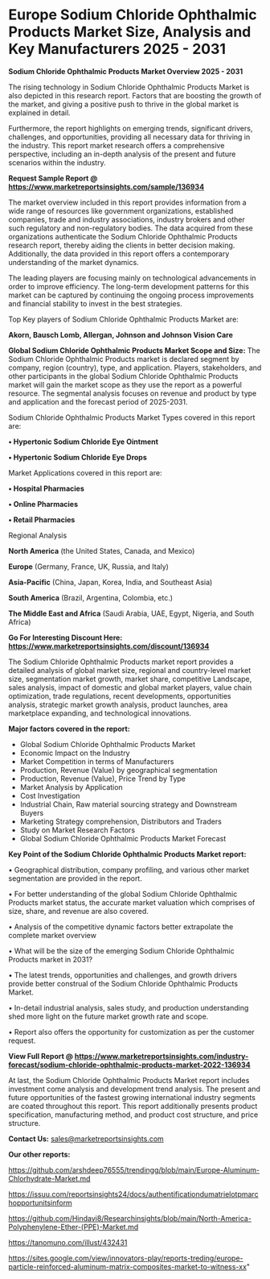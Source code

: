 # Europe Sodium Chloride Ophthalmic Products Market Size, Analysis and Key Manufacturers 2025 - 2031

<Strong> Sodium Chloride Ophthalmic Products Market Overview 2025 - 2031</strong>

The rising technology in Sodium Chloride Ophthalmic Products Market is also depicted in this research report. Factors that are boosting the growth of the market, and giving a positive push to thrive in the global market is explained in detail.

Furthermore, the report highlights on emerging trends, significant drivers, challenges, and opportunities, providing all necessary data for thriving in the industry. This report market research offers a comprehensive perspective, including an in-depth analysis of the present and future scenarios within the industry.

<strong>Request Sample Report @ <a href=https://www.marketreportsinsights.com/sample/136934>https://www.marketreportsinsights.com/sample/136934</a></strong>

The market overview included in this report provides information from a wide range of resources like government organizations, established companies, trade and industry associations, industry brokers and other such regulatory and non-regulatory bodies. The data acquired from these organizations authenticate the Sodium Chloride Ophthalmic Products research report, thereby aiding the clients in better decision making. Additionally, the data provided in this report offers a contemporary understanding of the market dynamics.

The leading players are focusing mainly on technological advancements in order to improve efficiency. The long-term development patterns for this market can be captured by continuing the ongoing process improvements and financial stability to invest in the best strategies.

Top Key players of Sodium Chloride Ophthalmic Products Market are:

<strong>Akorn, Bausch  Lomb, Allergan, Johnson and Johnson Vision Care</strong>

<strong><b>Global Sodium Chloride Ophthalmic Products Market Scope and Size:</b></strong>
The Sodium Chloride Ophthalmic Products market is declared segment by company, region (country), type, and application. Players, stakeholders, and other participants in the global Sodium Chloride Ophthalmic Products market will gain the market scope as they use the report as a powerful resource. The segmental analysis focuses on revenue and product by type and application and the forecast period of 2025-2031.

Sodium Chloride Ophthalmic Products Market Types covered in this report are:

<strong>• Hypertonic Sodium Chloride Eye Ointment

• Hypertonic Sodium Chloride Eye Drops</strong>

Market Applications covered in this report are:

<strong>• Hospital Pharmacies

• Online Pharmacies

• Retail Pharmacies</strong> 

Regional Analysis

<strong>North America</strong> (the United States, Canada, and Mexico)

<strong>Europe</strong> (Germany, France, UK, Russia, and Italy)

<strong>Asia-Pacific</strong> (China, Japan, Korea, India, and Southeast Asia)

<strong>South America</strong> (Brazil, Argentina, Colombia, etc.)

<strong>The Middle East and Africa</strong> (Saudi Arabia, UAE, Egypt, Nigeria, and South Africa)

<strong>Go For Interesting Discount Here: <a href=https://www.marketreportsinsights.com/discount/136934>https://www.marketreportsinsights.com/discount/136934</a></strong>

The Sodium Chloride Ophthalmic Products market report provides a detailed analysis of global market size, regional and country-level market size, segmentation market growth, market share, competitive Landscape, sales analysis, impact of domestic and global market players, value chain optimization, trade regulations, recent developments, opportunities analysis, strategic market growth analysis, product launches, area marketplace expanding, and technological innovations.

<strong><b>Major factors covered in the report:</b></strong>
<ul>
  <li>Global Sodium Chloride Ophthalmic Products Market </li>
  <li>Economic Impact on the Industry</li>
  <li>Market Competition in terms of Manufacturers</li>
  <li>Production, Revenue (Value) by geographical segmentation</li>
  <li>Production, Revenue (Value), Price Trend by Type</li>
  <li>Market Analysis by Application</li>
  <li>Cost Investigation</li>
  <li>Industrial Chain, Raw material sourcing strategy and Downstream Buyers</li>
  <li>Marketing Strategy comprehension, Distributors and Traders</li>
  <li>Study on Market Research Factors</li>
  <li>Global Sodium Chloride Ophthalmic Products Market Forecast</li>
</ul>

<strong><b>Key Point of the Sodium Chloride Ophthalmic Products Market report:</b></strong>

• Geographical distribution, company profiling, and various other market segmentation are provided in the report.

• For better understanding of the global Sodium Chloride Ophthalmic Products market status, the accurate market valuation which comprises of size, share, and revenue are also covered.

• Analysis of the competitive dynamic factors better extrapolate the complete market overview

• What will be the size of the emerging Sodium Chloride Ophthalmic Products market in 2031?

• The latest trends, opportunities and challenges, and growth drivers provide better construal of the Sodium Chloride Ophthalmic Products Market.

• In-detail industrial analysis, sales study, and production understanding shed more light on the future market growth rate and scope.

• Report also offers the opportunity for customization as per the customer request.

<strong><b>View Full Report @ <a href=https://www.marketreportsinsights.com/industry-forecast/sodium-chloride-ophthalmic-products-market-2022-136934>https://www.marketreportsinsights.com/industry-forecast/sodium-chloride-ophthalmic-products-market-2022-136934</a></b></strong>


At last, the Sodium Chloride Ophthalmic Products Market report includes investment come analysis and development trend analysis. The present and future opportunities of the fastest growing international industry segments are coated throughout this report. This report additionally presents product specification, manufacturing method, and product cost structure, and price structure.

<strong>Contact Us:</strong>
sales@marketreportsinsights.com

<strong>Our other reports:</strong>

<a href=https://github.com/arshdeep76555/trendingg/blob/main/Europe-Aluminum-Chlorhydrate-Market.md>https://github.com/arshdeep76555/trendingg/blob/main/Europe-Aluminum-Chlorhydrate-Market.md</a>

<a href=https://issuu.com/reportsinsights24/docs/authentificationdumatrielotpmarchopportunitsinform>https://issuu.com/reportsinsights24/docs/authentificationdumatrielotpmarchopportunitsinform</a>

<a href=https://github.com/Hindavi8/Researchinsights/blob/main/North-America-Polyphenylene-Ether-(PPE)-Market.md>https://github.com/Hindavi8/Researchinsights/blob/main/North-America-Polyphenylene-Ether-(PPE)-Market.md</a>

<a href=https://tanomuno.com/illust/432431>https://tanomuno.com/illust/432431</a>

<a href=https://sites.google.com/view/innovators-play/reports-treding/europe-particle-reinforced-aluminum-matrix-composites-market-to-witness-xx>https://sites.google.com/view/innovators-play/reports-treding/europe-particle-reinforced-aluminum-matrix-composites-market-to-witness-xx</a>"
